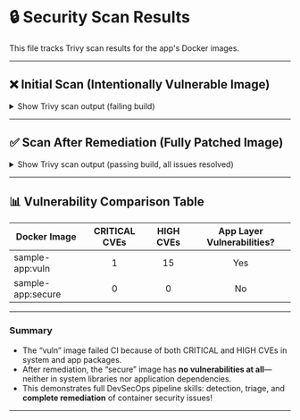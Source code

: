# 🔒 Security Scan Results


This file tracks Trivy scan results for the app's Docker images.

---

## ❌ Initial Scan (Intentionally Vulnerable Image)

<details>
<summary>Show Trivy scan output (failing build)</summary>

```
sample-app:vuln (alpine 3.14.6)
Total: 16 vulnerabilities (HIGH: 15, CRITICAL: 1)

Top Findings:

* zlib (1.2.12-r0): CVE-2022-37434 — CRITICAL (heap-based buffer over-read)
* expat (2.4.7-r0): CVE-2022-40674, CVE-2022-43680 — HIGH
* openssl/libcrypto1.1: CVE-2023-0464 — HIGH
* flask (2.0.0): CVE-2023-30861 — HIGH
...
```

</details>

---

## ✅ Scan After Remediation (Fully Patched Image)

<details>
<summary>Show Trivy scan output (passing build, all issues resolved)</summary>

```
sample-app:secure (alpine 3.19.5)
Total: 0 vulnerabilities (HIGH: 0, CRITICAL: 0)

All system libraries and Python dependencies (Flask, Werkzeug, etc.): **CLEAN**
```

</details>

---

## 📊 Vulnerability Comparison Table

| Docker Image       | CRITICAL CVEs | HIGH CVEs | App Layer Vulnerabilities? |
| ------------------ | :-----------: | :-------: | :------------------------: |
| sample-app\:vuln   |       1       |     15    |             Yes            |
| sample-app\:secure |       0       |     0     |             No             |

---

### **Summary**

* The “vuln” image failed CI because of both CRITICAL and HIGH CVEs in system and app packages.
* After remediation, the “secure” image has **no vulnerabilities at all**—neither in system libraries nor application dependencies.
* This demonstrates full DevSecOps pipeline skills: detection, triage, and **complete remediation** of container security issues!

---
